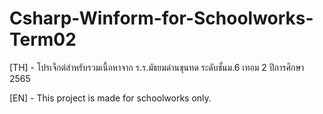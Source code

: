 # Csharp-Winform-for-Schoolworks-Term02
[TH] - โปรเจ็กต์สำหรับรวมเนื้อหาจาก ร.ร.มัธยมด่านขุนทด ระดับชั้นม.6 เทอม 2 ปีการศึกษา 2565 

[EN] - This project is made for schoolworks only. 
